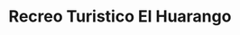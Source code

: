 ---
title: "Recreo Turistico El Huarango"
url: /ayacucho/recreo-turistico-el-huarango/
shop: agencia de viajes
---